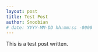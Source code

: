 ```yaml
---
layout: post
title: Test Post
author: Snoobian
# date: YYYY-MM-DD hh:mm:ss -0000
---
```


This is a test post written. 
